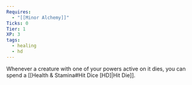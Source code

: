 ```yaml
---
Requires:
  - "[[Minor Alchemy]]"
Ticks: 0
Tier: 1
XP: 3
tags:
  - healing
  - hd
---
```

Whenever a creature with one of your powers active on it dies, you can spend a [[Health & Stamina#Hit Dice [HD]|Hit Die]].